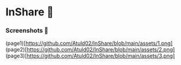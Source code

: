 # InShare 🔗 

### Screenshots 📸 
(page1)[https://github.com/Atuld02/InShare/blob/main/assets/1.png]
(page2)[https://github.com/Atuld02/InShare/blob/main/assets/2.png]
(page3)[https://github.com/Atuld02/InShare/blob/main/assets/3.png]
